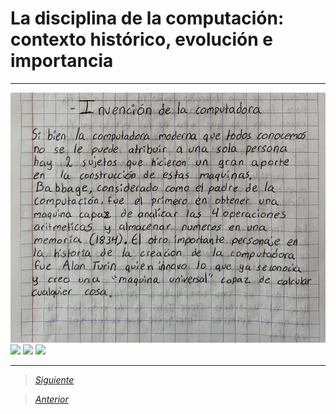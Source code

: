 # La disciplina de la computación: contexto histórico, evolución e importancia
----
<img src="Imagenes/1(2).jpg" height="400">
<img src="Imagenes/3.jpg" height="600">
<img src="Imagenes/4.jpg" height="600">
<img src="Imagenes/5.jpg" height="600">

----

> [*Siguiente*](Practica3.md)

> [*Anterior*](Practica1.md)
